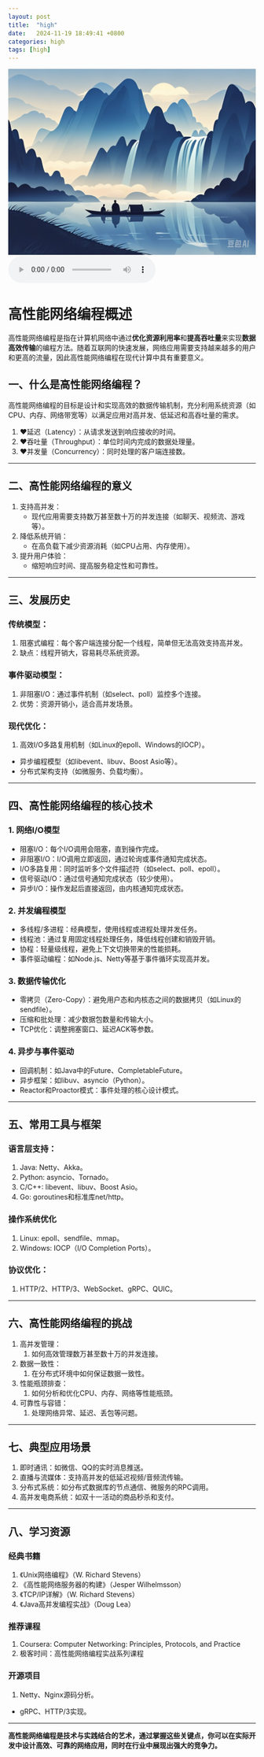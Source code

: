 ```yaml
---
layout: post
title:  "high"
date:   2024-11-19 18:49:41 +0800
categories: high
tags: [high]
--- 
```

![描述图片](/asset/img/1.png)
<audio controls autoplay>
  <source src="/asset/mp3/a2.mp3" type="audio/mpeg">
</audio>

# 高性能网络编程概述

高性能网络编程是指在计算机网络中通过**优化资源利用率**和**提高吞吐量**来实现**数据高效传输**的编程方法。随着互联网的快速发展，网络应用需要支持越来越多的用户和更高的流量，因此高性能网络编程在现代计算中具有重要意义。



## **一、什么是高性能网络编程？**

高性能网络编程的目标是设计和实现高效的数据传输机制，充分利用系统资源（如CPU、内存、网络带宽等）以满足应用对高并发、低延迟和高吞吐量的需求。

1. ❤延迟（Latency）：从请求发送到响应接收的时间。
2. ❤吞吐量（Throughput）：单位时间内完成的数据处理量。
3. ❤并发量（Concurrency）：同时处理的客户端连接数。

------

## **二、高性能网络编程的意义**

1. 支持高并发：
   - 现代应用需要支持数万甚至数十万的并发连接（如聊天、视频流、游戏等）。
2. 降低系统开销：
   - 在高负载下减少资源消耗（如CPU占用、内存使用）。
3. 提升用户体验：
   - 缩短响应时间、提高服务稳定性和可靠性。

------

## **三、发展历史**

### 传统模型：

1. 阻塞式编程：每个客户端连接分配一个线程，简单但无法高效支持高并发。
2. 缺点：线程开销大，容易耗尽系统资源。

### 事件驱动模型：

1. 非阻塞I/O：通过事件机制（如select、poll）监控多个连接。
2. 优势：资源开销小，适合高并发场景。

### 现代优化：

1. 高效I/O多路复用机制（如Linux的epoll、Windows的IOCP）。
- 异步编程模型（如libevent、libuv、Boost Asio等）。
- 分布式架构支持（如微服务、负载均衡）。

------

## **四、高性能网络编程的核心技术**

### **1. 网络I/O模型**

- 阻塞I/O：每个I/O调用会阻塞，直到操作完成。
- 非阻塞I/O：I/O调用立即返回，通过轮询或事件通知完成状态。
- I/O多路复用：同时监听多个文件描述符（如select、poll、epoll）。
- 信号驱动I/O：通过信号通知完成状态（较少使用）。
- 异步I/O：操作发起后直接返回，由内核通知完成状态。

### **2. 并发编程模型**

- 多线程/多进程：经典模型，使用线程或进程处理并发任务。
- 线程池：通过复用固定线程处理任务，降低线程创建和销毁开销。
- 协程：轻量级线程，避免上下文切换带来的性能损耗。
- 事件驱动编程：如Node.js、Netty等基于事件循环实现高并发。

### **3. 数据传输优化**

- 零拷贝（Zero-Copy）：避免用户态和内核态之间的数据拷贝（如Linux的sendfile）。
- 压缩和批处理：减少数据包数量和传输大小。
- TCP优化：调整拥塞窗口、延迟ACK等参数。

### **4. 异步与事件驱动**

- 回调机制：如Java中的Future、CompletableFuture。
- 异步框架：如libuv、asyncio（Python）。
- Reactor和Proactor模式：事件处理的核心设计模式。

------

## **五、常用工具与框架**

### 语言层支持：

1. Java: Netty、Akka。
2. Python: asyncio、Tornado。
3. C/C++: libevent、libuv、Boost Asio。
4. Go: goroutines和标准库net/http。

### 操作系统优化

1. Linux: epoll、sendfile、mmap。
2. Windows: IOCP（I/O Completion Ports）。

### 协议优化：

1. HTTP/2、HTTP/3、WebSocket、gRPC、QUIC。

------

## **六、高性能网络编程的挑战**

1. 高并发管理：
   1. 如何高效管理数万甚至数十万的并发连接。
2. 数据一致性：
   1. 在分布式环境中如何保证数据一致性。
3. 性能瓶颈排查：
   1. 如何分析和优化CPU、内存、网络等性能瓶颈。
4. 可靠性与容错：
   1. 处理网络异常、延迟、丢包等问题。

------

## **七、典型应用场景**

1. 即时通讯：如微信、QQ的实时消息推送。
2. 直播与流媒体：支持高并发的低延迟视频/音频流传输。
3. 分布式系统：如分布式数据库的节点通信、微服务的RPC调用。
4. 高并发电商系统：如双十一活动的商品秒杀和支付。

------

## **八、学习资源**

### 经典书籍

1. 《Unix网络编程》（W. Richard Stevens）
2. 《高性能网络服务器的构建》（Jesper Wilhelmsson）
3. 《TCP/IP详解》（W. Richard Stevens）
4. 《Java高并发编程实战》（Doug Lea）

### 推荐课程

1. Coursera: Computer Networking: Principles, Protocols, and Practice
2. 极客时间：高性能网络编程实战系列课程

### 开源项目

1. Netty、Nginx源码分析。
- gRPC、HTTP/3实现。

------

**高性能网络编程是技术与实践结合的艺术，通过掌握这些关键点，你可以在实际开发中设计高效、可靠的网络应用，同时在行业中展现出强大的竞争力。**

